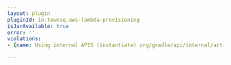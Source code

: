 ```yaml
---
layout: plugin
pluginId: io.townsq.aws-lambda-provisioning
isJarAvailable: true
error: ''
violations:
- {name: Using internal APIS (instantiate) org/gradle/api/internal/artifacts/repositories/DefaultMavenArtifactRepository}

---
```

